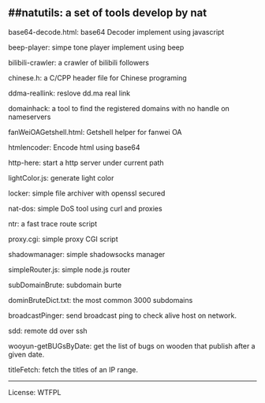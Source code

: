 ##natutils: a set of tools develop by nat
---
base64-decode.html: base64 Decoder implement using javascript

beep-player: simpe tone player implement using beep

bilibili-crawler: a crawler of bilibili followers

chinese.h: a C/CPP header file for Chinese programing

ddma-reallink: reslove dd.ma real link

domainhack: a tool to find the registered domains with no handle on nameservers

fanWeiOAGetshell.html: Getshell helper for fanwei OA

htmlencoder: Encode html using base64

http-here: start a http server under current path

lightColor.js: generate light color

locker: simple file archiver with openssl secured

nat-dos: simple DoS tool using curl and proxies

ntr: a fast trace route script

proxy.cgi: simple proxy CGI script

shadowmanager: simple shadowsocks manager

simpleRouter.js: simple node.js router

subDomainBrute: subdomain burte

dominBruteDict.txt: the most common 3000 subdomains

broadcastPinger: send broadcast ping to check alive host on network.

sdd: remote dd over ssh

wooyun-getBUGsByDate: get the list of bugs on wooden that publish after a given date.

titleFetch: fetch the titles of an IP range.

---

License: WTFPL
